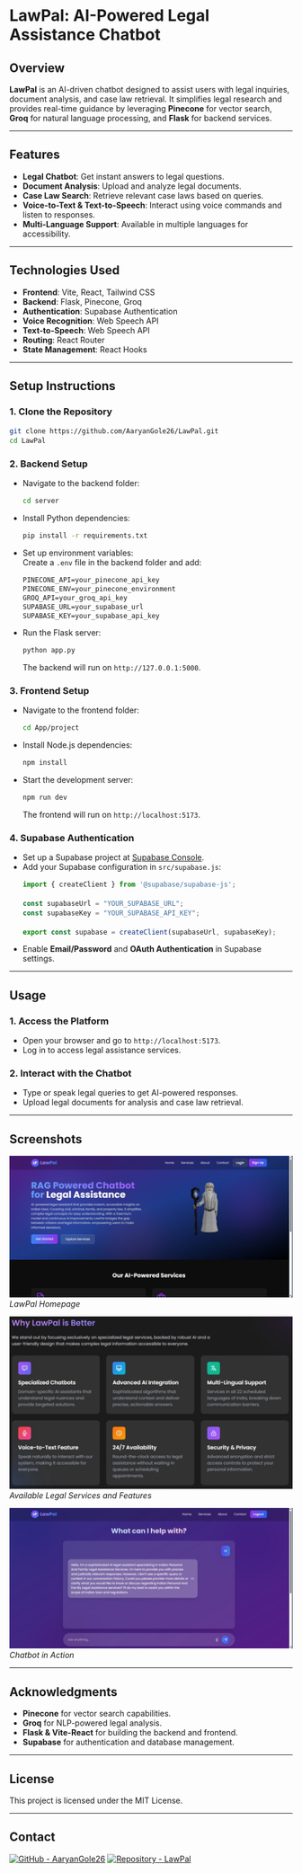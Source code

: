 # **LawPal: AI-Powered Legal Assistance Chatbot**

## **Overview**
**LawPal** is an AI-driven chatbot designed to assist users with legal inquiries, document analysis, and case law retrieval. It simplifies legal research and provides real-time guidance by leveraging **Pinecone** for vector search, **Groq** for natural language processing, and **Flask** for backend services.  

---

## **Features**
- **Legal Chatbot**: Get instant answers to legal questions.  
- **Document Analysis**: Upload and analyze legal documents.  
- **Case Law Search**: Retrieve relevant case laws based on queries.  
- **Voice-to-Text & Text-to-Speech**: Interact using voice commands and listen to responses.  
- **Multi-Language Support**: Available in multiple languages for accessibility.  

---

## **Technologies Used**
- **Frontend**: Vite, React, Tailwind CSS  
- **Backend**: Flask, Pinecone, Groq  
- **Authentication**: Supabase Authentication  
- **Voice Recognition**: Web Speech API  
- **Text-to-Speech**: Web Speech API  
- **Routing**: React Router  
- **State Management**: React Hooks  

---

## **Setup Instructions**

### **1. Clone the Repository**
```bash
git clone https://github.com/AaryanGole26/LawPal.git
cd LawPal
```

### **2. Backend Setup**
- Navigate to the backend folder:  
  ```bash
  cd server
  ```
- Install Python dependencies:  
  ```bash
  pip install -r requirements.txt
  ```
- Set up environment variables:  
  Create a `.env` file in the backend folder and add:
  ```env
  PINECONE_API=your_pinecone_api_key
  PINECONE_ENV=your_pinecone_environment
  GROQ_API=your_groq_api_key
  SUPABASE_URL=your_supabase_url
  SUPABASE_KEY=your_supabase_api_key
  ```
- Run the Flask server:  
  ```bash
  python app.py
  ```
  The backend will run on `http://127.0.0.1:5000`.

### **3. Frontend Setup**
- Navigate to the frontend folder:  
  ```bash
  cd App/project
  ```
- Install Node.js dependencies:  
  ```bash
  npm install
  ```
- Start the development server:  
  ```bash
  npm run dev
  ```
  The frontend will run on `http://localhost:5173`.

### **4. Supabase Authentication**
- Set up a Supabase project at [Supabase Console](https://supabase.io/).  
- Add your Supabase configuration in `src/supabase.js`:
  ```javascript
  import { createClient } from '@supabase/supabase-js';

  const supabaseUrl = "YOUR_SUPABASE_URL";
  const supabaseKey = "YOUR_SUPABASE_API_KEY";

  export const supabase = createClient(supabaseUrl, supabaseKey);
  ```
- Enable **Email/Password** and **OAuth Authentication** in Supabase settings.  

---

## **Usage**
### **1. Access the Platform**
- Open your browser and go to `http://localhost:5173`.  
- Log in to access legal assistance services.  

### **2. Interact with the Chatbot**
- Type or speak legal queries to get AI-powered responses.  
- Upload legal documents for analysis and case law retrieval.  

---

## **Screenshots**

![Homepage Screenshot](./ss/homepage.jpg)  
*LawPal Homepage*  

![Features](./ss/features.jpg)  
*Available Legal Services and Features*  

![Chatbot](./ss/chatbot.jpg)  
*Chatbot in Action*  

---

## **Acknowledgments**
- **Pinecone** for vector search capabilities.  
- **Groq** for NLP-powered legal analysis.  
- **Flask & Vite-React** for building the backend and frontend.  
- **Supabase** for authentication and database management.  

---

## License

This project is licensed under the MIT License.

---

## Contact

[![GitHub - AaryanGole26](https://img.shields.io/badge/GitHub%20-%23AaryanGole26-%2300A6A6?style=for-the-badge)](https://github.com/AaryanGole26)
[![Repository - LawPal](https://img.shields.io/badge/Repository%20-%23CineSLEUTH-%2300A6A6?style=for-the-badge)](https://github.com/AaryanGole26/LawPal)
